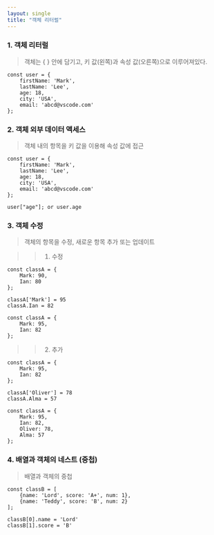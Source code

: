 ```yaml
---
layout: single
title: "객체 리터럴"
---
```


### 1. 객체 리터럴     
> 객체는 { } 안에 담기고, 키 값(왼쪽)과 속성 값(오른쪽)으로 이루어져있다.   

```
const user = {
    firstName: 'Mark',
    lastName: 'Lee',
    age: 18,
    city: 'USA',
    email: 'abcd@vscode.com'
};
```

### 2. 객체 외부 데이터 액세스   
> 객체 내의 항목을 키 값을 이용해 속성 값에 접근   

```
const user = {
    firstName: 'Mark',
    lastName: 'Lee',
    age: 18,
    city: 'USA',
    email: 'abcd@vscode.com'
};

user["age"]; or user.age
```

### 3. 객체 수정   
> 객체의 항목을 수정, 새로운 항목 추가 또는 업데이트   

> > 1. 수정    

```
const classA = {
    Mark: 90,
    Ian: 80
};

classA['Mark'] = 95
classA.Ian = 82

const classA = {
    Mark: 95,
    Ian: 82
};
```

> > 2. 추가   

```
const classA = {
    Mark: 95,
    Ian: 82
};

classA['Oliver'] = 78
classA.Alma = 57

const classA = {
    Mark: 95,
    Ian: 82,
    Oliver: 78,
    Alma: 57
};
```

### 4. 배열과 객체의 네스트 (중첩)   
> 배열과 객체의 중첩   

```
const classB = [
    {name: 'Lord', score: 'A+', num: 1},
    {name: 'Teddy', score: 'B', num: 2}
];

classB[0].name = 'Lord'
classB[1].score = 'B'
```
